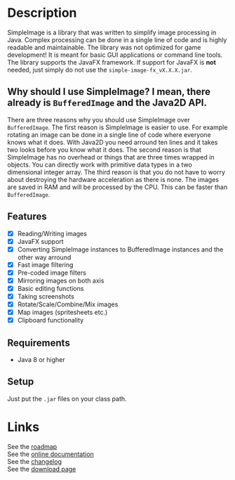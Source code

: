 # Description
SimpleImage is a library that was written to simplify image processing in Java.
Complex processing can be done in a single line of code and is highly readable and maintainable.
The library was not optimized for game development! It is meant for basic GUI applications or command line tools.
The library supports the JavaFX framework. If support for JavaFX is **not** needed, just simply do not use the `simple-image-fx_vX.X.X.jar`.

## Why should I use SimpleImage? I mean, there already is `BufferedImage` and the Java2D API.
There are three reasons why you should use SimpleImage over `BufferedImage`.
The first reason is SimpleImage is easier to use. For example rotating an image can be done in a single line of code where everyone knows what it does.
With Java2D you need arround ten lines and it takes two looks before you know what it does.
The second reason is that SimpleImage has no overhead or things that are three times wrapped in objects.
You can directly work with primitive data types in a two dimensional integer array.
The third reason is that you do not have to worry about destroying the hardware acceleration as there is none.
The images are saved in RAM and will be processed by the CPU. This can be faster than `BufferedImage`.

## Features
- [x] Reading/Writing images
- [x] JavaFX support
- [x] Converting SimpleImage instances to BufferedImage instances and the other way arround
- [x] Fast image filtering
- [x] Pre-coded image filters
- [x] Mirroring images on both axis
- [x] Basic editing functions
- [x] Taking screenshots
- [x] Rotate/Scale/Combine/Mix images
- [x] Map images (spritesheets etc.)
- [x] Clipboard functionality

## Requirements
- Java 8 or higher

## Setup
Just put the `.jar` files on your class path.

# Links
See the [roadmap](https://trello.com/b/8oolmwiW)  
See the [online documentation](https://ralleytn.github.io/SimpleImage/)  
See the [changelog](https://github.com/RalleYTN/SimpleImage/blob/master/CHANGELOG.md)  
See the [download page](https://github.com/RalleYTN/SimpleImage/releases)

